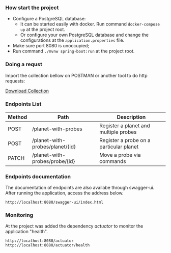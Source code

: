 ### How start the project

- Configure a PostgreSQL database:
  - It can be started easily with docker. Run command `docker-compose up` at the project root.
  - Or configure your own PostgreSQL database and change the configurations at the `application.properties` file.
- Make sure port 8080 is unoccupied;
- Run command `./mvnw spring-boot:run` at the project root.

### Doing a requst

Import the collection bellow on POSTMAN or another tool to do http requests:

[Download Collection](https://www.postman.com/collections/eea24c40158609084b62)

### Endpoints List

| Method | Path                            | Description                                                   |
|--------|---------------------------------|---------------------------------------------------------------|
| POST   | /planet-with-probes             | Register a planet and multiple probes                         |
| POST   | /planet-with-probes/planet/{id} | Register a probe on a particular planet                       |
| PATCH  | /planet-with-probes/probe/{id}  | Move a probe via commands                                     |

### Endpoints documentation

The documentation of endpoints are also availabe through swagger-ui. After running the application, access the address below.
```
http://localhost:8080/swagger-ui/index.html
```

### Monitoring

At the project was added the dependency *actuator* to monitor the application "health".
```
http://localhost:8080/actuator
http://localhost:8080/actuator/health
```
